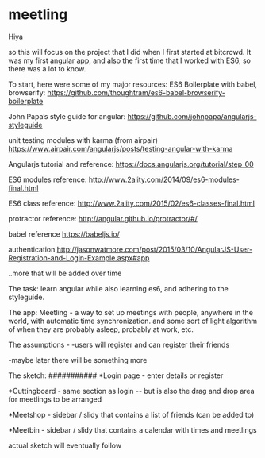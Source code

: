 # meetling
Hiya

so this will focus on the project that I did when I first started at bitcrowd. It was my first angular app, and also the first time that I worked with ES6, so there was a lot to know. 

To start, here were some of my major resources:
ES6 Boilerplate with babel, browserify: https://github.com/thoughtram/es6-babel-browserify-boilerplate

John Papa’s style guide for angular: https://github.com/johnpapa/angularjs-styleguide

unit testing modules with karma (from airpair) https://www.airpair.com/angularjs/posts/testing-angular-with-karma

Angularjs tutorial and reference: https://docs.angularjs.org/tutorial/step_00

ES6 modules reference: http://www.2ality.com/2014/09/es6-modules-final.html

ES6 class reference: http://www.2ality.com/2015/02/es6-classes-final.html

protractor reference: http://angular.github.io/protractor/#/

babel reference https://babeljs.io/

authentication http://jasonwatmore.com/post/2015/03/10/AngularJS-User-Registration-and-Login-Example.aspx#app

..more that will be added over time

The task:
learn angular while also learning es6, and adhering to the styleguide.

The app: 
Meetling - a way to set up meetings with people, anywhere in the world, with automatic time synchronization. and some sort of light algorithm of when they are probably asleep, probably at work, etc.

The assumptions - 
-users will register and can register their friends

-maybe later there will be something more

The sketch: 
###########
*Login page - enter details or register

*Cuttingboard - same section as login -- but is also the drag and drop area for meetlings to be arranged

*Meetshop - sidebar / slidy that contains a list of friends (can be added to)

*Meetbin - sidebar / slidy that contains a calendar with times and meetlings

actual sketch will eventually follow
